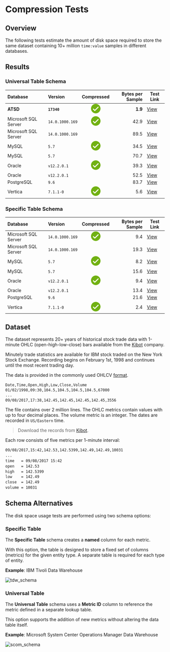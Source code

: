 # Compression Tests

## Overview

The following tests estimate the amount of disk space required to store the same dataset containing 10+ million `time:value` samples in different databases.

## Results

### Universal Table Schema

| **Database** | **Version** | **Compressed** | **Bytes per Sample** | **Test Link** |
|:---|:---|:---:|---:|---|
| **ATSD**       | **`17340`** | ![](../../images/ok.svg) | **1.9**  | [View](atsd.md)  |
| Microsoft SQL Server | `14.0.1000.169`   | ![](../../images/ok.svg) | 42.9 | [View](mssql.md) |
| Microsoft SQL Server | `14.0.1000.169`   |   | 89.5 | [View](mssql.md) |
| MySQL      | `5.7`   | ![](../../images/ok.svg) | 34.5 | [View](mysql.md) |
| MySQL      | `5.7`   |   | 70.7 | [View](mysql.md) |
| Oracle      | `v12.2.0.1`   | ![](../../images/ok.svg) | 39.3 | [View](oracle.md) |
| Oracle      | `v12.2.0.1`   |   | 52.5 | [View](oracle.md) |
| PostgreSQL | `9.6`  |   | 83.7 | [View](postgres.md) |
| Vertica | `7.1.1-0`   | ![](../../images/ok.svg) | 5.6 | [View](vertica.md) |

### Specific Table Schema

| **Database** | **Version** | **Compressed** | **Bytes per Sample** | **Test Link** |
|:---|:---|:---:|---:|---|
| Microsoft SQL Server | `14.0.1000.169`   | ![](../../images/ok.svg) | 9.4  | [View](mssql.md) |
| Microsoft SQL Server | `14.0.1000.169`   |   | 19.3 | [View](mssql.md) |
| MySQL      | `5.7`   |  ![](../../images/ok.svg) | 8.2  | [View](mysql.md) |
| MySQL      | `5.7`   |    | 15.6 | [View](mysql.md) |
| Oracle      | `v12.2.0.1`      | ![](../../images/ok.svg) | 9.4  | [View](oracle.md) |
| Oracle      | `v12.2.0.1`      |   | 13.4 | [View](oracle.md) |
| PostgreSQL | `9.6`   |   | 21.6 | [View](postgres.md) |
| Vertica | `7.1.1-0`   | ![](../../images/ok.svg) | 2.4 | [View](vertica.md) |

## Dataset

The dataset represents 20+ years of historical stock trade data with 1-minute OHLC (open-high-low-close) bars available from the [Kibot](http://www.kibot.com/buy.aspx) company.

Minutely trade statistics are available for IBM stock traded on the New York Stock Exchange. Recording begins on February 1st, 1998 and continues until the most recent trading day.

The data is provided in the commonly used OHLCV [format](http://www.kibot.com/support.aspx#data_format).

```csv
Date,Time,Open,High,Low,Close,Volume
01/02/1998,09:30,104.5,104.5,104.5,104.5,67000
...
09/08/2017,17:38,142.45,142.45,142.45,142.45,3556
```

The file contains over 2 million lines. The OHLC metrics contain values with up to four decimal places. The volume metric is an integer. The dates are recorded in `US/Eastern` time.

> Download the records from [Kibot](http://api.kibot.com/?action=history&symbol=IBM&interval=1&unadjusted=0&bp=1&user=guest).

Each row consists of five metrics per 1-minute interval:

```txt
09/08/2017,15:42,142.53,142.5399,142.49,142.49,10031
...
time   = 09/08/2017 15:42
open   = 142.53
high   = 142.5399
low    = 142.49
close  = 142.49
volume = 10031
```

## Schema Alternatives

The disk space usage tests are performed using two schema options:

### Specific Table

The **Specific Table** schema creates a **named** column for each metric.

With this option, the table is designed to store a fixed set of columns (metrics) for the given entity type. A separate table is required for each type of entity.

**Example**: IBM Tivoli Data Warehouse

![tdw_schema](./images/tdw_schema.png)

### Universal Table

The **Universal Table** schema uses a **Metric ID** column to reference the metric defined in a separate lookup table.

This option supports the addition of new metrics without altering the data table itself.

**Example**: Microsoft System Center Operations Manager Data Warehouse

![scom_schema](./images/scom_schema.png)
